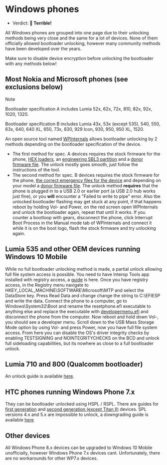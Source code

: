 # Windows phones

- Verdict: **🍅 Terrible!**

All Windows phones are grouped into one page due to their unlocking methods being very close and the same for a lot of devices.
None of them officially allowed bootloader unlocking, however many community methods have been developed over the years.

Make sure to disable device encryption before unlocking the bootloader with any methods below!
## Most Nokia and Microsoft phones (see exclusions below)
> [!NOTE]
> Bootloader specification A includes Lumia 52x, 62x, 72x, 810, 82x, 92x, 1020, 1320.
>
> Bootloader specification B includes Lumia 43x, 53x (except 535), 540, 550, 63x, 640, 640 XL, 650, 73x, 830, 929 Icon, 930, 950, 950 XL, 1520.
> 
An open source tool named [WPInternals][wpinternals] allows bootloader unlocking by 2 methods depending on the bootloader specification of the device.
- The first method for spec. A devices requires the stock firmware for the phone, [HEX loaders][hex-loaders], an [engineering SBL3 partition][eng-sbl3] and a [donor firmware file][donor-ffu]. The unlock mostly goes smooth, just follow the instructions of the tool.
- The second method for spec. B devices requires the stock firmware for the phone, [the correct emergency files for the device][emergency-files] and depending on your model a [donor firmware file][donor-ffu]. The unlock method **requires** that the phone is plugged in to a USB 2.0 or earlier port (a USB 2.0 hub works just fine), or you **will** encounter a "Failed to write to pipe" error. Also tbe unlocked bootloader flashing may get stuck at any point, if that happens reboot by holding Vol- and Power, on the red screen open WPInternals and unlock the bootloader again, repeat that until it works. If you counter a bootloop with gears, disconnect the phone, click Interrupt Boot Process in the Manual mode tab of WPInternals and connect it while it is on the boot logo, flash the stock firmware and try unlocking again.

## Lumia 535 and other OEM devices running Windows 10 Mobile 
While no full bootloader unlocking method is made, a partial unlock allowing full file system access is possible.
You need to have Interop Tools app installed with registry access, a [guide][interop-guide] is here.
Once you have registry access, in the Registry menu navigate to HKEY_LOCAL_MACHINE\SOFTWARE\Microsoft\MTP and select the DataStore key. Press Read Data and change change the string to C:\EFIESP and write the data. Connect the phone to a computer, go to Windows\System32\Boot and rename the resetphone.efi executable to anything else and replace the executable with [developermenu.efi][devmenu] and disconnect the phone from the computer.
Now reboot and hold down Vol-, you should see a developer menu. Scroll down to the USB Mass Storage Mode option by using Vol- and press Power, now you have full file system access. From here you can disable the OS's driver integrity checks by enabling TESTSIGNING and NOINTEGRITYCHECKS on the BCD and unlock full sideloading capabilities, but its nowhere as close to a full bootloader unlock.

## Lumia 710 and 800 (Qualcomm bootloader)
An unlock guide is available [here][lumia-wp7].

## HTC phones running Windows Phone 7.x
They can be bootloader unlocked using HSPL / RSPL. There are guides for [first generation][first-gen-htc] and [second generation (except Titan II)][second-gen-htc] devices. SPL versions 4.x and 5.x are impossible to unlock, a downgrading guide is available [here][htc-downgrade-spl]

## Other devices
All Windows Phone 8.x devices can be upgraded to Windows 10 Mobile unofficially, however Windows Phone 7.x devices cant. Unfortunately, there are no workarounds for other WP7.x devices.

[wpinternals]:https://github.com/ReneLergner/WPinternals
[eng-sbl3]:https://archive.org/download/sbl-3-no-buggy-62x/SBL3_NoBuggy62x.zip
[hex-loaders]:https://4pda.to/forum/dl/post/20979092/Hex_loader.zip
[donor-ffu]:https://download.lumiadb.com/RM-1085/RM1085_1078.0053.10586.13169.12742.034EE8_retail_prod_signed.ffu
[emergency-files]:http://protobetatest.com/download/lumia-emergency-files/
[interop-guide]:https://xdaforums.com/t/interop-tools-a-versatile-registry-app-for-all-devices-now-on-github.3445271/
[devmenu]:https://archive.org/download/w10m-9821-patchedfiles/developermenu.efi
[first-gen-htc]:https://xdaforums.com/t/dft-updated-3-hspl-rspl-for-htc-wp7-first-generation.1195647/
[second-gen-htc]:https://xdaforums.com/t/dft-hspl-for-htc-wp7-second-generation.1684912/
[htc-downgrade-spl]:https://xdaforums.com/t/noob-friendly-goldcard-spl-downgrade-method-no-android-phone-and-or-custom-wires.1597837/
[lumia-wp7]:https://xdaforums.com/t/tutorial-full-unlock-lumia-710-in-windows-using-nss-pro-detailed-updated.1721355/
